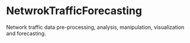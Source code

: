 # NetwrokTrafficForecasting
Network traffic data pre-processing, analysis, manipulation, visualization and forecasting.
